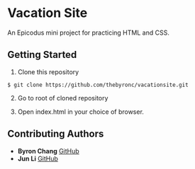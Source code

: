 # Vacation Site
An Epicodus mini project for practicing HTML and CSS.

## Getting Started
1. Clone this repository
```
$ git clone https://github.com/thebyronc/vacationsite.git
```
2. Go to root of cloned repository

3. Open index.html in your choice of browser.

## Contributing Authors
- **Byron Chang** [GitHub](https://github.com/thebyronc)
- **Jun Li** [GitHub](https://github.com/june11084)
